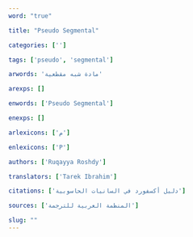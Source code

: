 ```yaml
---
word: "true"

title: "Pseudo Segmental"

categories: ['']

tags: ['pseudo', 'segmental']

arwords: 'مادة شبه مقطعية'

arexps: []

enwords: ['Pseudo Segmental']

enexps: []

arlexicons: ['م']

enlexicons: ['P']

authors: ['Ruqayya Roshdy']

translators: ['Tarek Ibrahim']

citations: ['دليل أكسفورد في السانيات الحاسوبية']

sources: ['المنظمة العربية للترجمة']

slug: ""
---
```

